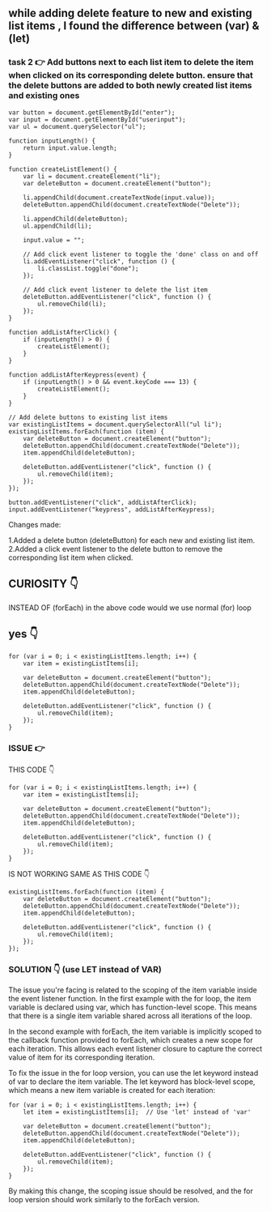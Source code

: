 ## while adding delete feature to new and existing list items , I found the difference between (var) & (let)

### task 2 👉 Add buttons next to each list item to delete the item when clicked on its corresponding delete button. ensure that the delete buttons are added to both newly created list items and existing ones

```
var button = document.getElementById("enter");
var input = document.getElementById("userinput");
var ul = document.querySelector("ul");

function inputLength() {
    return input.value.length;
}

function createListElement() {
    var li = document.createElement("li");
    var deleteButton = document.createElement("button");

    li.appendChild(document.createTextNode(input.value));
    deleteButton.appendChild(document.createTextNode("Delete"));

    li.appendChild(deleteButton);
    ul.appendChild(li);

    input.value = "";

    // Add click event listener to toggle the 'done' class on and off
    li.addEventListener("click", function () {
        li.classList.toggle("done");
    });

    // Add click event listener to delete the list item
    deleteButton.addEventListener("click", function () {
        ul.removeChild(li);
    });
}

function addListAfterClick() {
    if (inputLength() > 0) {
        createListElement();
    }
}

function addListAfterKeypress(event) {
    if (inputLength() > 0 && event.keyCode === 13) {
        createListElement();
    }
}

// Add delete buttons to existing list items
var existingListItems = document.querySelectorAll("ul li");
existingListItems.forEach(function (item) {
    var deleteButton = document.createElement("button");
    deleteButton.appendChild(document.createTextNode("Delete"));
    item.appendChild(deleteButton);

    deleteButton.addEventListener("click", function () {
        ul.removeChild(item);
    });
});

button.addEventListener("click", addListAfterClick);
input.addEventListener("keypress", addListAfterKeypress);

```
Changes made:

1.Added a delete button (deleteButton) for each new and existing list item.
2.Added a click event listener to the delete button to remove the corresponding list item when clicked.

## CURIOSITY 👇

INSTEAD OF (forEach) in the above code would we use normal (for) loop

## yes 👇
```
for (var i = 0; i < existingListItems.length; i++) {
    var item = existingListItems[i];

    var deleteButton = document.createElement("button");
    deleteButton.appendChild(document.createTextNode("Delete"));
    item.appendChild(deleteButton);

    deleteButton.addEventListener("click", function () {
        ul.removeChild(item);
    });
}

```
### ISSUE 👉 

THIS CODE 👇
```
for (var i = 0; i < existingListItems.length; i++) {
    var item = existingListItems[i];

    var deleteButton = document.createElement("button");
    deleteButton.appendChild(document.createTextNode("Delete"));
    item.appendChild(deleteButton);

    deleteButton.addEventListener("click", function () {
        ul.removeChild(item);
    });
}
```
IS NOT WORKING SAME AS THIS CODE 👇
```
existingListItems.forEach(function (item) {
    var deleteButton = document.createElement("button");
    deleteButton.appendChild(document.createTextNode("Delete"));
    item.appendChild(deleteButton);

    deleteButton.addEventListener("click", function () {
        ul.removeChild(item);
    });
});
```
### SOLUTION 👇  (use LET instead of VAR)
The issue you're facing is related to the scoping of the item variable inside the event listener function. In the first example with the for loop, the item variable is declared using var, which has function-level scope. This means that there is a single item variable shared across all iterations of the loop.

In the second example with forEach, the item variable is implicitly scoped to the callback function provided to forEach, which creates a new scope for each iteration. This allows each event listener closure to capture the correct value of item for its corresponding iteration.

To fix the issue in the for loop version, you can use the let keyword instead of var to declare the item variable. The let keyword has block-level scope, which means a new item variable is created for each iteration:

```
for (var i = 0; i < existingListItems.length; i++) {
    let item = existingListItems[i];  // Use 'let' instead of 'var'

    var deleteButton = document.createElement("button");
    deleteButton.appendChild(document.createTextNode("Delete"));
    item.appendChild(deleteButton);

    deleteButton.addEventListener("click", function () {
        ul.removeChild(item);
    });
}

```

By making this change, the scoping issue should be resolved, and the for loop version should work similarly to the forEach version.


